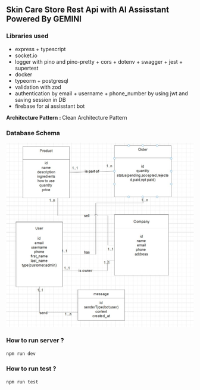 ## Skin Care Store Rest Api with AI Assisstant Powered By GEMINI

### Libraries used

- express + typescript
- socket.io
- logger with pino and pino-pretty + cors + dotenv + swagger + jest + supertest
- docker
- typeorm + postgresql
- validation with zod
- authentication by email + username + phone_number
  by using jwt and saving session in DB
- firebase for  ai assisstant bot

<b>Architecture Pattern : </b> Clean Architecture Pattern

### Database Schema

<img src="./diagram/db.jpg" />

### How to run server ?

`npm run dev`

### How to run test ?

`npm run test`
